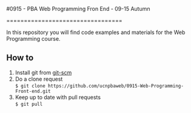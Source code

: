 #0915 - PBA Web Programming Fron End - 09-15 Autumn

=================================

In this repository you will find code examples and materials for the Web Programming course.

## How to
1. Install git from [git-scm](http://git-scm.com/book/en/Getting-Started-Installing-Git)
2. Do a clone request<br/>`$ git clone https://github.com/ucnpbaweb/0915-Web-Programming-Front-end.git`
3. Keep up to date with pull requests<br/>`$ git pull`
